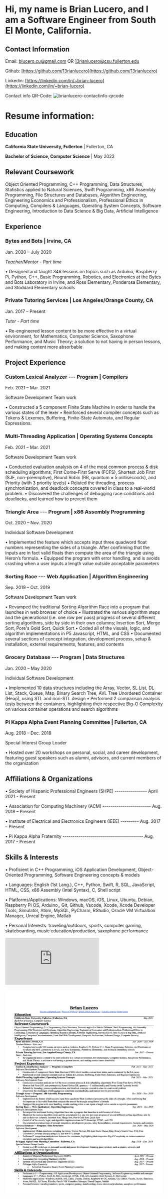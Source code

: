 # Hi, my name is Brian Lucero, and I am a Software Engineer from South El Monte, California.

## Contact Information
Email: blucero.cu@gmail.com OR 13rianlucero@csu.fullerton.edu

Github: [https://github.com/13rianlucero](https://github.com/13rianlucero)

Linkedin: [https://linkedin.com/in/~brian-lucero](https://linkedin.com/in/~brian-lucero)

Contact info QR-Code:
![brianlucero-contactinfo-qrcode](https://user-images.githubusercontent.com/47013770/134774885-c9dcbcf9-2b98-455a-8ccf-204c4da01e9f.jpg)

# Resume information:

## Education
**California State University, Fullerton** | Fullerton, CA

**Bachelor of Science, Computer Science**  | May 2022


## Relevant Coursework
Object Oriented Programming, C++ Programming, Data Structures, Statistics applied to Natural Sciences, Swift Programming, x86 Assembly Programming, File Structures and Databases, Algorithm Engineering, Engineering Economics and Professionalism, Professional Ethics in Computing, Compilers & Languages, Operating System Concepts, Software Engineering, Introduction to Data Science & Big Data, Artificial Intelligence

## Experience

### **Bytes and Bots** | Irvine, CA                                                                                                                

Jan. 2020 – July 2020 

*Teacher/Mentor - Part time*

• Designed and taught 346 lessons on topics such as Arduino, Raspberry Pi, Python, C++, Basic Programming, Robotics, and Electronics at the Bytes and Bots Laboratory in Irvine, and Ross Elementary, Ponderosa Elementary, and Stoddard Elementary schools

### **Private Tutoring Services** | Los Angeles/Orange County, CA                                                                                    

Jan. 2017 – Present 

*Tutor - Part time*

• Re-engineered lesson content to be more effective in a virtual environment, for Mathematics, Computer Science, Saxophone Performance, and Music Theory; a solution to not having in person lessons, and making content more absorbable

## Project Experience

### **Custom Lexical Analyzer** --- Program | Compilers 

Feb. 2021 – Mar. 2021 

Software Development Team work


• Constructed a 5 component Finite State Machine in order to handle the various states of the lexer
• Reinforced several compiler concepts such as Tokens & Lexemes, Buffering, Finite-State Automata, and Regular Expressions.


### **Multi-Threading Application** | Operating Systems Concepts 

Feb. 2021 – Mar. 2021 

Software Development Team work


• Conducted evaluation analysis on 4 of the most common process & disk scheduling algorithms; First Come-First Serve (FCFS), Shortest Job First (SJF, non-preemptive), Round Robin (RR, quantum = 5 milliseconds), and Priority (with 3 priority levels)
• Related the threading, process synchronization, and deadlock concepts covered in class to a real-world problem.
• Discovered the challenges of debugging race conditions and deadlocks, and learned how to prevent them


### **Triangle Area** --- Program | x86 Assembly Programming 

Oct. 2020 – Nov. 2020 

Individual Software Development


• Implemented the feature which accepts input three quadword float numbers representing the sides of a triangle. After confirming that the inputs are in fact valid floats then compute the area of the triangle using Heron’s formula.
• Equipped the program with error handling, and is avoids crashing when a user inputs a length value outside acceptable parameters


### **Sorting Race** --- Web Application | Algorithm Engineering 

Sep. 2019 – Oct. 2019 

Software Development Team work


• Revamped the traditional Sorting Algorithm Race into a program that launches in web browser of choice
• Illustrated the various algorithm steps and the generational (i.e. one row per pass) progress of several different sorting algorithms, side by
side in their own columns; Insertion Sort, Merge Sort, Pore's Gold Sort, Quick Sort
• Coded all of the visuals, logic, and algorithm implementations in P5 Javascript, HTML, and CSS
• Documented several sections of concept integration, development process, setup & installation, external requirements, features, and contents


### **Grocery Database** --- Program | Data Structures 

Jan. 2020 – May 2020 

Individual Software Development


• Implemented 10 data structures including the Array, Vector, SL List, DL List, Stack, Queue, Map, Binary Search Tree, AVL Tree Unordered Container (Heap), using STL and non-STL design
• Performed 2 comparison analysis tests between the containers, highlighting their respective Big-O Complexity on various container operations and search algorithms


### **Pi Kappa Alpha Event Planning Committee** | Fullerton, CA 

Aug. 2018 – Dec. 2018 

Special Interest Group Leader


• Hosted over 20 workshops on personal, social, and career development, featuring guest speakers such as alumni, advisors, and current members of the organization


## Affiliations & Organizations
• Society of Hispanic Professional Engineers (SHPE) ---------------- April 2021 - Present

• Association for Computing Machinery (ACM) ------------------------ Aug. 2018 – Present

• Institute of Electrical and Electronics Engineers (IEEE) --------- Aug. 2017 – Present

• Pi Kappa Alpha Fraternity ---------------------------------------- Aug. 2017 - Present

## Skills & Interests

• Proficient in C++ Programming, iOS Application Development, Object-Oriented Programming, Software Engineering concepts & models

• Languages: English (1st Lang.), C++, Python, Swift, R, SQL, JavaScript, HTML, CSS, x86 Assembly (Intel Syntax), C, Shell script

• Platforms/Applications: Windows, macOS, iOS, Linux, Ubuntu, Debian, Raspberry Pi OS, Arduino,, Git, Github, Vscode, Xcode, Xcode
Developer Tools, Simulator, Atom, MySQL, PyCharm, RStudio, Oracle VM Virtualbox Manager, Unreal Engine, Matlab

• Personal Interests: traveling/outdoors, sports, computer gaming, skateboarding, music education/production, saxophone performance

![RESUME](https://github.com/13rianlucero/13rianlucero.github.io/blob/main/BrianLuceroResume.pdf)

![Brian Lucero's Resume](https://github.com/13rianlucero/13rianlucero.github.io/blob/main/BrianLuceroResume.jpeg)
